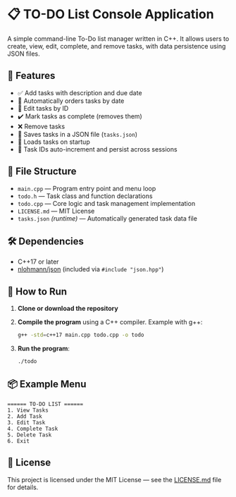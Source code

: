 # 📋 TO-DO List Console Application

A simple command-line To-Do list manager written in C++. It allows users to create, view, edit, complete, and remove tasks, with data persistence using JSON files.

## 🚀 Features

- ✅ Add tasks with description and due date
- 📆 Automatically orders tasks by date
- 📝 Edit tasks by ID
- ✔️ Mark tasks as complete (removes them)
- ❌ Remove tasks
- 💾 Saves tasks in a JSON file (`tasks.json`)
- 🔄 Loads tasks on startup
- 📌 Task IDs auto-increment and persist across sessions

## 📂 File Structure

- `main.cpp` — Program entry point and menu loop
- `todo.h` — Task class and function declarations
- `todo.cpp` — Core logic and task management implementation
- `LICENSE.md` — MIT License
- `tasks.json` *(runtime)* — Automatically generated task data file

## 🛠️ Dependencies

- C++17 or later
- [nlohmann/json](https://github.com/nlohmann/json) (included via `#include "json.hpp"`)

## 🧪 How to Run

1. **Clone or download the repository**
2. **Compile the program** using a C++ compiler. Example with g++:

   ```bash
   g++ -std=c++17 main.cpp todo.cpp -o todo
   ```

3. **Run the program**:

   ```bash
   ./todo
   ```

## 📦 Example Menu

```
====== TO-DO LIST ======
1. View Tasks
2. Add Task
3. Edit Task
4. Complete Task
5. Delete Task
6. Exit
```

## 📄 License

This project is licensed under the MIT License — see the [LICENSE.md](./LICENSE.md) file for details.
